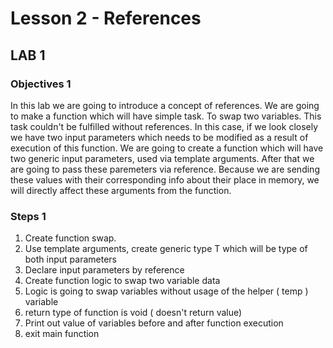 # Lesson 2 - References

## LAB 1

### Objectives 1

 In this lab we are going to introduce a concept of references. We are going to make a function which will have simple task. To swap two variables. This task couldn't be fulfilled without references. In this case, if we look closely we have two input parameters which needs to be modified as a result of execution of this function. We are going to create a function which will have two generic  input parameters, used via template arguments. After that we are going to pass these paremeters via reference. Because we are sending these values with their corresponding info about their place in memory, we will directly affect these arguments from the function.

### Steps 1

1. Create function swap.
1. Use template arguments, create generic type T which will be type of both input parameters
1. Declare input parameters by reference
1. Create function logic to swap two variable data
1. Logic is going to swap variables without usage of the helper ( temp ) variable
1. return type of function is void ( doesn't return value)
1. Print out value of variables before and after function execution
1. exit main function

